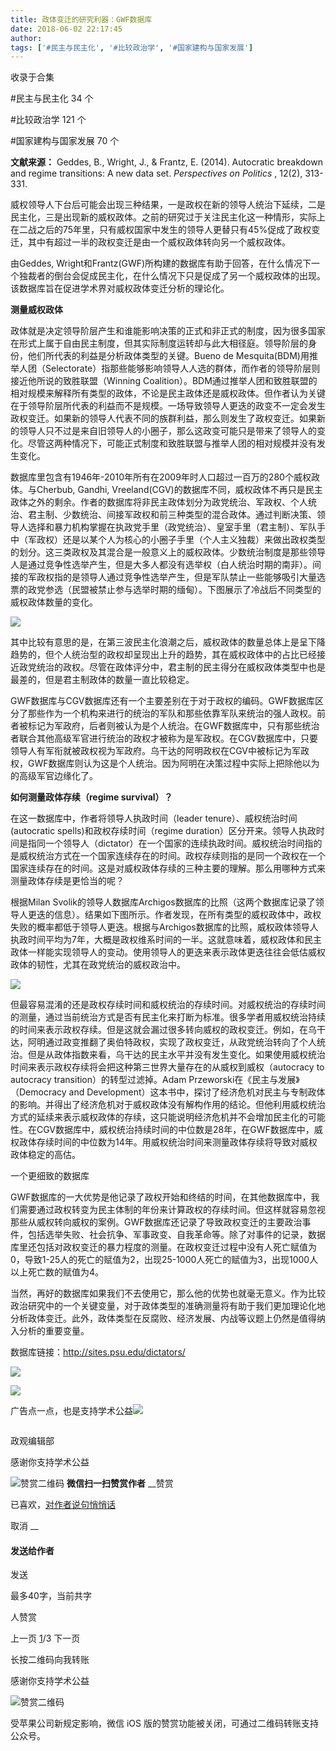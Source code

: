 ```yaml
---
title: 政体变迁的研究利器：GWF数据库
date: 2018-06-02 22:17:45
author: 
tags: ['#民主与民主化', '#比较政治学', '#国家建构与国家发展']
---
```



收录于合集

#民主与民主化 34 个

#比较政治学 121 个

#国家建构与国家发展 70 个

**文献来源：** Geddes, B., Wright, J., & Frantz, E. (2014). Autocratic breakdown
and regime transitions: A new data set. _Perspectives on Politics_ , 12(2),
313-331.

  

  

威权领导人下台后可能会出现三种结果，一是政权在新的领导人统治下延续，二是民主化，三是出现新的威权政体。之前的研究过于关注民主化这一种情形，实际上在二战之后的75年里，只有威权国家中发生的领导人更替只有45%促成了政权变迁，其中有超过一半的政权变迁是由一个威权政体转向另一个威权政体。

  

由Geddes,
Wright和Frantz(GWF)所构建的数据库有助于回答，在什么情况下一个独裁者的倒台会促成民主化，在什么情况下只是促成了另一个威权政体的出现。该数据库旨在促进学术界对威权政体变迁分析的理论化。

  

 **测量威权政体**

  

政体就是决定领导阶层产生和谁能影响决策的正式和非正式的制度，因为很多国家在形式上属于自由民主制度，但其实际制度运转却与此大相径庭。领导阶层的身份，他们所代表的利益是分析政体类型的关键。Bueno
de Mesquita(BDM)用推举人团（Selectorate）指那些能够影响领导人人选的群体，而作者的领导阶层则接近他所说的致胜联盟（Winning
Coalition）。BDM通过推举人团和致胜联盟的相对规模来解释所有类型的政体，不论是民主政体还是威权政体。但作者认为关键在于领导阶层所代表的利益而不是规模。一场导致领导人更迭的政变不一定会发生政权变迁。如果新的领导人代表不同的族群利益，那么则发生了政权变迁。如果新的领导人只不过是来自旧领导人的小圈子，那么这政变可能只是带来了领导人的变化。尽管这两种情况下，可能正式制度和致胜联盟与推举人团的相对规模并没有发生变化。

  

数据库里包含有1946年-2010年所有在2009年时人口超过一百万的280个威权政体。与Cherbub, Gandhi,
Vreeland(CGV)的数据库不同，威权政体不再只是民主政体之外的剩余。作者的数据库将非民主政体划分为政党统治、军政权、个人统治、君主制、少数统治、间接军政权和前三种类型的混合政体。通过判断决策、领导人选择和暴力机构掌握在执政党手里（政党统治）、皇室手里（君主制）、军队手中（军政权）还是以某个人为核心的小圈子手里（个人主义独裁）来做出政权类型的划分。这三类政权及其混合是一般意义上的威权政体。少数统治制度是那些领导人是通过竞争性选举产生，但是大多人都没有选举权（白人统治时期的南非）。间接的军政权指的是领导人通过竞争性选举产生，但是军队禁止一些能够吸引大量选票的政党参选（民盟被禁止参与选举时期的缅甸）。下图展示了冷战后不同类型的威权政体数量的变化。

  

![](/images/558/2.png)

  

其中比较有意思的是，在第三波民主化浪潮之后，威权政体的数量总体上是呈下降趋势的，但个人统治型的政权却呈现出上升的趋势，其在威权政体中的占比已经接近政党统治的政权。尽管在政体评分中，君主制的民主得分在威权政体类型中也是最差的，但是君主制政体的数量一直比较稳定。

  

GWF数据库与CGV数据库还有一个主要差别在于对于政权的编码。GWF数据库区分了那些作为一个机构来进行的统治的军队和那些依靠军队来统治的强人政权。前者被标记为军政府，后者则被认为是个人统治。在GWF数据库中，只有那些统治者联合其他高级军官进行统治的政权才被称为是军政权。在CGV数据库中，只要领导人有军衔就被政权视为军政府。乌干达的阿明政权在CGV中被标记为军政权，GWF数据库则认为这是个人统治。因为阿明在决策过程中实际上把除他以为的高级军官边缘化了。

  

 **如何测量政体存续（regime survival）？**

  

在这一数据库中，作者将领导人执政时间（leader tenure）、威权统治时间(autocratic spells)和政权存续时间（regime
duration）区分开来。领导人执政时间是指同一个领导人（dictator）在一个国家的连续执政时间。威权统治时间指的是威权统治方式在一个国家连续存在的时间。政权存续则指的是同一个政权在一个国家连续存在的时间。这是对威权政体存续的三种主要的理解。那么用哪种方式来测量政体存续是更恰当的呢？

  

根据Milan
Svolik的领导人数据库Archigos数据库的比照（这两个数据库记录了领导人更迭的信息）。结果如下图所示。作者发现，在所有类型的威权政体中，政权失败的概率都低于领导人更迭。根据与Archigos数据库的比照，威权政体领导人执政时间平均为7年，大概是政权维系时间的一半。这就意味着，威权政体和民主政体一样能实现领导人的变动。使用领导人的更迭来表示政体更迭往往会低估威权政体的韧性，尤其在政党统治的威权政治中。

  

![](/images/558/3.png)

  

但最容易混淆的还是政权存续时间和威权统治的存续时间。对威权统治的存续时间的测量，通过当前统治方式是否有民主化来打断为标准。很多学者用威权统治持续的时间来表示政权存续。但是这就会漏过很多转向威权的政权变迁。例如，在乌干达，阿明通过政变推翻了奥伯特政权，实现了政权变迁，从政党统治转向了个人统治。但是从政体指数来看，乌干达的民主水平并没有发生变化。如果使用威权统治时间来表示政权存续将会把这种第三世界大量存在的从威权到威权（autocracy
to autocracy transition）的转型过滤掉。Adam Przeworski在《民主与发展》（Democracy and
Development）这本书中，探讨了经济危机对民主与专制政体的影响。并得出了经济危机对于威权政体没有解构作用的结论。但他利用威权统治方式的延续来表示威权政体的存续，这只能说明经济危机并不会增加民主化的可能性。在CGV数据库中，威权统治持续时间的中位数是28年，在GWF数据库中，威权政体存续时间的中位数为14年。用威权统治时间来测量政体存续将导致对威权政体稳定的高估。

  

一个更细致的数据库

  

GWF数据库的一大优势是他记录了政权开始和终结的时间，在其他数据库中，我们需要通过政权转变为民主体制的年份来计算政权的存续时间。但这样就容易忽视那些从威权转向威权的案例。GWF数据库还记录了导致政权变迁的主要政治事件，包括选举失败、社会抗争、军事政变、自我革命等。除了对事件的记录，数据库里还包括对政权变迁的暴力程度的测量。在政权变迁过程中没有人死亡赋值为0，导致1-25人的死亡的赋值为2，出现25-1000人死亡的赋值为3，出现1000人以上死亡数的赋值为4。

当然，再好的数据库如果我们不去使用它，那么他的优势也就毫无意义。作为比较政治研究中的一个关键变量，对于政体类型的准确测量将有助于我们更加理论化地分析政体变迁。此外，政体类型在反腐败、经济发展、内战等议题上仍然是值得纳入分析的重要变量。

  

数据库链接：http://sites.psu.edu/dictators/

![](/images/558/4.png)

![](/images/558/5.png)

  

广告点一点，也是支持学术公益![](/images/558/6.xmt-emoji)

![]()

政观编辑部

感谢你支持学术公益

![赞赏二维码]() **微信扫一扫赞赏作者** __赞赏

已喜欢，[对作者说句悄悄话](javascript:;)

取消 __

#### 发送给作者

发送

最多40字，当前共字

[](javascript:;) 人赞赏

上一页 [1](javascript:;)/3 下一页

长按二维码向我转账

感谢你支持学术公益

![赞赏二维码]()

受苹果公司新规定影响，微信 iOS 版的赞赏功能被关闭，可通过二维码转账支持公众号。

